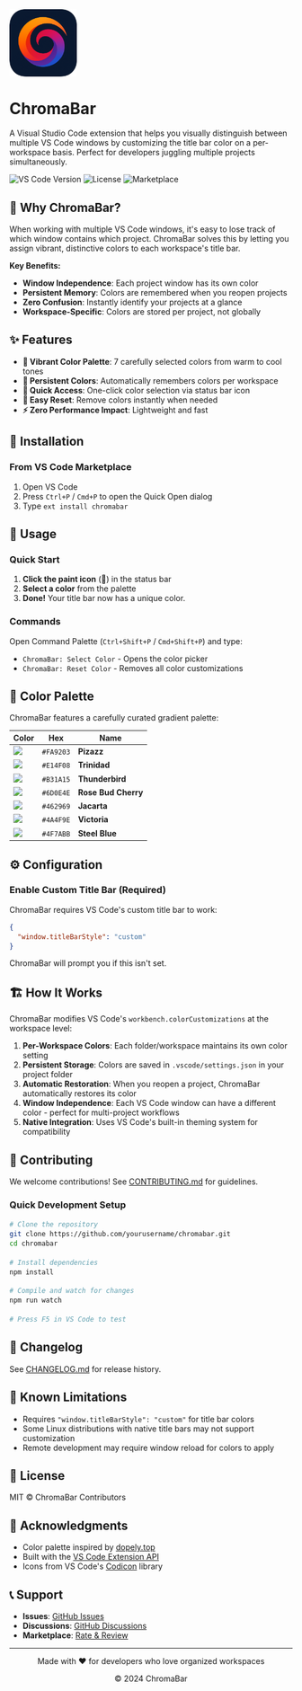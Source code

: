 <img valign="middle" alt="ChromaBar logo" width="120" src="./icon.png" />

# ChromaBar

A Visual Studio Code extension that helps you visually distinguish between multiple VS Code windows by customizing the title bar color on a per-workspace basis. Perfect for developers juggling multiple projects simultaneously.

![VS Code Version](https://img.shields.io/badge/VS%20Code-%3E%3D1.74.0-blue)
![License](https://img.shields.io/badge/license-MIT-green)
![Marketplace](https://img.shields.io/badge/marketplace-ChromaBar-orange)

## 🎯 Why ChromaBar?

When working with multiple VS Code windows, it's easy to lose track of which window contains which project. ChromaBar solves this by letting you assign vibrant, distinctive colors to each workspace's title bar. 

**Key Benefits:**
- **Window Independence**: Each project window has its own color
- **Persistent Memory**: Colors are remembered when you reopen projects
- **Zero Confusion**: Instantly identify your projects at a glance
- **Workspace-Specific**: Colors are stored per project, not globally

## ✨ Features

- **🎨 Vibrant Color Palette**: 7 carefully selected colors from warm to cool tones
- **💾 Persistent Colors**: Automatically remembers colors per workspace
- **🎯 Quick Access**: One-click color selection via status bar icon
- **🔄 Easy Reset**: Remove colors instantly when needed
- **⚡ Zero Performance Impact**: Lightweight and fast

## 🚀 Installation

### From VS Code Marketplace

1. Open VS Code
2. Press `Ctrl+P` / `Cmd+P` to open the Quick Open dialog
3. Type `ext install chromabar`

## 📖 Usage

### Quick Start

1. **Click the paint icon** (🎨) in the status bar
2. **Select a color** from the palette
3. **Done!** Your title bar now has a unique color.

### Commands

Open Command Palette (`Ctrl+Shift+P` / `Cmd+Shift+P`) and type:

- `ChromaBar: Select Color` - Opens the color picker
- `ChromaBar: Reset Color` - Removes all color customizations

## 🎨 Color Palette

ChromaBar features a carefully curated gradient palette:

| Color | Hex | Name |
|-------|-----|------|
| ![](https://img.shields.io/badge/--%23FA9203?style=flat) | `#FA9203` | **Pizazz** |
| ![](https://img.shields.io/badge/--%23E14F08?style=flat) | `#E14F08` | **Trinidad** |
| ![](https://img.shields.io/badge/--%23B31A15?style=flat) | `#B31A15` | **Thunderbird** |
| ![](https://img.shields.io/badge/--%236D0E4E?style=flat) | `#6D0E4E` | **Rose Bud Cherry** |
| ![](https://img.shields.io/badge/--%23462969?style=flat) | `#462969` | **Jacarta** |
| ![](https://img.shields.io/badge/--%234A4F9E?style=flat) | `#4A4F9E` | **Victoria** |
| ![](https://img.shields.io/badge/--%234F7ABB?style=flat) | `#4F7ABB` | **Steel Blue** |

## ⚙️ Configuration

### Enable Custom Title Bar (Required)

ChromaBar requires VS Code's custom title bar to work:

```json
{
  "window.titleBarStyle": "custom"
}
```

ChromaBar will prompt you if this isn't set.

## 🏗️ How It Works

ChromaBar modifies VS Code's `workbench.colorCustomizations` at the workspace level:

1. **Per-Workspace Colors**: Each folder/workspace maintains its own color setting
2. **Persistent Storage**: Colors are saved in `.vscode/settings.json` in your project folder
3. **Automatic Restoration**: When you reopen a project, ChromaBar automatically restores its color
4. **Window Independence**: Each VS Code window can have a different color - perfect for multi-project workflows
5. **Native Integration**: Uses VS Code's built-in theming system for compatibility

## 🤝 Contributing

We welcome contributions! See [CONTRIBUTING.md](CONTRIBUTING.md) for guidelines.

### Quick Development Setup

```bash
# Clone the repository
git clone https://github.com/yourusername/chromabar.git
cd chromabar

# Install dependencies
npm install

# Compile and watch for changes
npm run watch

# Press F5 in VS Code to test
```

## 📝 Changelog

See [CHANGELOG.md](CHANGELOG.md) for release history.

## 🐛 Known Limitations

- Requires `"window.titleBarStyle": "custom"` for title bar colors
- Some Linux distributions with native title bars may not support customization
- Remote development may require window reload for colors to apply

## 📜 License

MIT © ChromaBar Contributors

## 🙏 Acknowledgments

- Color palette inspired by [dopely.top](https://dopely.top)
- Built with the [VS Code Extension API](https://code.visualstudio.com/api)
- Icons from VS Code's [Codicon](https://microsoft.github.io/vscode-codicons/dist/codicon.html) library

## 📞 Support

- **Issues**: [GitHub Issues](https://github.com/yourusername/chromabar/issues)
- **Discussions**: [GitHub Discussions](https://github.com/yourusername/chromabar/discussions)
- **Marketplace**: [Rate & Review](https://marketplace.visualstudio.com/items?itemName=chromabar)

---

<p align="center">Made with ❤️ for developers who love organized workspaces</p>
<p align="center">© 2024 ChromaBar</p>
